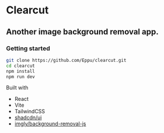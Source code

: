 # Clearcut

## Another image background removal app.

### Getting started

```bash
git clone https://github.com/Eppu/clearcut.git
cd clearcut
npm install
npm run dev
```

Built with

- React
- Vite
- TailwindCSS
- [shadcdn/ui](https://ui.shadcn.com/)
- [imgly/background-removal-js](https://github.com/imgly/background-removal-js)
